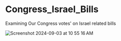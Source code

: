 # Congress_Israel_Bills
Examining Our Congress votes' on Israel related bills


![Screenshot 2024-09-03 at 10 55 16 AM](https://github.com/user-attachments/assets/6db5c366-0b40-478e-9382-afe7b1bf29e3)
